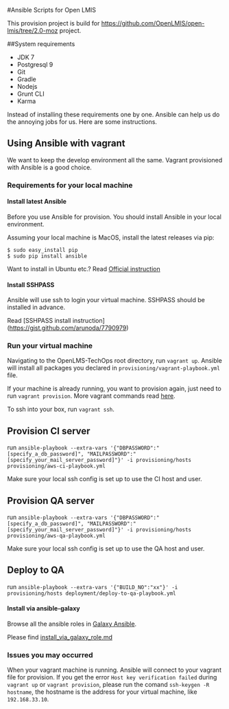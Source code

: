 #Ansible Scripts for Open LMIS

This provision project is build for https://github.com/OpenLMIS/open-lmis/tree/2.0-moz project.

##System requirements
* JDK 7
* Postgresql 9
* Git
* Gradle
* Nodejs
* Grunt CLI
* Karma

Instead of installing these requirements one by one. Ansible can help us do the annoying jobs for us. Here are some instructions.

## Using Ansible with vagrant
We want to keep the develop environment all the same. Vagrant provisioned with Ansible is a good choice.

### Requirements for your local machine

#### Install latest Ansible
Before you use Ansible for provision. You should install Ansible in your local environment.

Assuming your local machine is MacOS, install the latest releases via pip:

```
$ sudo easy_install pip
$ sudo pip install ansible
```

Want to install in Ubuntu etc.? Read [Official instruction](http://docs.ansible.com/intro_installation.html)

#### Install SSHPASS

Ansible will use ssh to login your virtual machine. SSHPASS should be installed in advance.

Read [SSHPASS install instruction] (https://gist.github.com/arunoda/7790979)

### Run your virtual machine

Navigating to the OpenLMS-TechOps root directory, run `vagrant up`. Ansible will install all packages you declared in `provisioning/vagrant-playbook.yml` file.

If your machine is already running, you want to provision again, just need to run `vagrant provision`. More vagrant commands read [here](http://docs.vagrantup.com/v2/cli/).

To ssh into your box, run `vagrant ssh`.

## Provision CI server
run `ansible-playbook --extra-vars '{"DBPASSWORD":"[specify_a_db_password]", "MAILPASSWORD":"[specify_your_mail_server_password]"}' -i provisioning/hosts provisioning/aws-ci-playbook.yml`

Make sure your local ssh config is set up to use the CI host and user.

## Provision QA server
run `ansible-playbook --extra-vars '{"DBPASSWORD":"[specify_a_db_password]", "MAILPASSWORD":"[specify_your_mail_server_password]"}' -i provisioning/hosts provisioning/aws-qa-playbook.yml`

Make sure your local ssh config is set up to use the QA host and user.

## Deploy to QA
run `ansible-playbook --extra-vars '{"BUILD_NO":"xx"}' -i provisioning/hosts deployment/deploy-to-qa-playbook.yml`

#### Install via ansible-galaxy

Browse all the ansible roles in [Galaxy Ansible](https://galaxy.ansible.com/list#/roles).

Please find [install_via_galaxy_role.md](https://github.com/gongmingqm10/OpenLMIS-TechOps/blob/master/install_via_galaxy_roles.md)

### Issues you may occurred
When your vagrant machine is running. Ansible will connect to your vagrant file for provision. If you get the error `Host key verification failed` during `vagrant up` or `vagrant provision`, please run the comand `ssh-keygen -R hostname`, the hostname is the address for your virtual machine, like `192.168.33.10`.
